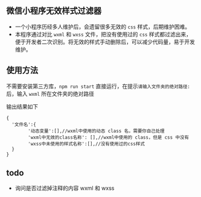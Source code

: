 ## 微信小程序无效样式过滤器
* 一个小程序历经多人维护后，会遗留很多无效的 `css` 样式，后期维护困难。
* 本程序通过对比 `wxml` 和 `wxss` 文件，把没有使用过的 `css` 样式都过滤出来，便于开发者二次识别。将无效的样式手动删除后，可以减少代码量，易于开发维护。

## 使用方法
不需要安装第三方库，`npm run start` 直接运行，在提示`请输入文件夹的绝对路径:`后，输入 `wxml` 所在文件夹的绝对路径

输出结果如下

```
{
  '文件名':{
  		'动态变量':[],//wxml中使用的动态 class 名，需要你自己处理
  		'wxml中无效的class名称': [],//wxml中使用的 class，但是 css 中没有
  		'wxss中未使用的样式名称':[],//没有使用过的css样式
  }
}
```
## todo
* 询问是否过滤掉注释的内容 wxml 和 wxss
